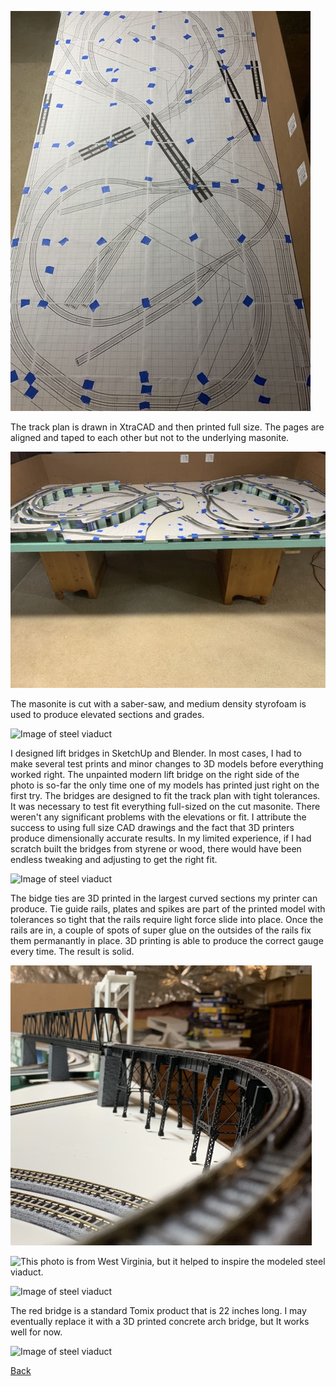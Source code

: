 
![Image of steel viaduct](TransferFullSizePlan.jpg)

The track plan is drawn in XtraCAD and then printed full size. The pages are aligned and taped to each other but not to the underlying masonite.

![Image of steel viaduct](TransferTrackPlanWithElevations.jpg)

The masonite is cut with a saber-saw, and medium density styrofoam is used to produce elevated sections and grades.

![Image of steel viaduct](IMG_0102.png)

I designed lift bridges in SketchUp and Blender. In most cases, I had to make several test prints and minor changes to 3D models before everything worked right. The unpainted modern lift bridge on the right side of the photo is so-far the only time one of my models has printed just right on the first try. The bridges are designed to fit the track plan with tight tolerances. It was necessary to test fit everything full-sized on the cut masonite. There weren't any significant problems with the elevations or fit. I attribute the success to using full size CAD drawings and the fact that 3D printers produce dimensionally accurate results. In my limited experience, if I had scratch built the bridges from styrene or wood, there would have been endless tweaking and adjusting to get the right fit.

![Image of steel viaduct](IMG_0105.png)

The bidge ties are 3D printed in the largest curved sections my printer can produce.  Tie guide rails, plates and spikes are part of the printed model with tolerances so tight that the rails require light force slide into place. Once the rails are in, a couple of spots of super glue on the outsides of the rails fix them permanantly in place. 3D printing is able to produce the correct gauge every time. The result is solid. 

![Image of steel viaduct](IMG_0110.png)

![This photo is from West Virginia, but it helped to inspire the modeled steel viaduct.](https://cdn.onlyinyourstate.com/wp-content/uploads/2016/07/bridge-history-700x537.jpg)

![Image of steel viaduct](IMG_0112.png)

The red bridge is a standard Tomix product that is 22 inches long. I may eventually replace it with a 3D printed concrete arch bridge, but It works well for now.

![Image of steel viaduct](IMG_0114.png)


[Back](https://nscale4by8.github.io/nscale4x8/)
